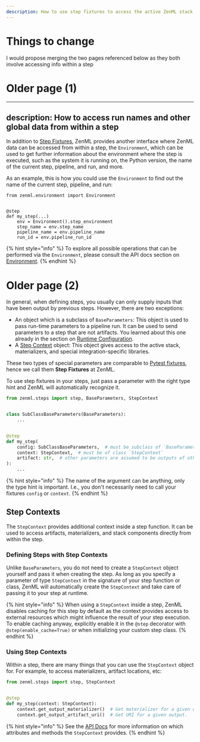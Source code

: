 ```yaml
---
description: How to use step fixtures to access the active ZenML stack from within a step
---
```


# Things to change

I would propose merging the two pages referenced below as they both involve accessing info within a step

# Older page (1)

---
description: How to access run names and other global data from within a step
---

In addition to [Step Fixtures](./step-fixtures.md), ZenML provides another
interface where ZenML data can be accessed from within a step, the
`Environment`, which can be used to get further information about the
environment where the step is executed, such as the system it is running on,
the Python version, the name of the current step, pipeline, and run, and more.

As an example, this is how you could use the `Environment` to find out the name of the current step, pipeline, and run:
```
from zenml.environment import Environment


@step
def my_step(...)
    env = Environment().step_environment
    step_name = env.step_name
    pipeline_name = env.pipeline_name
    run_id = env.pipeline_run_id
```

{% hint style="info" %}
To explore all possible operations that can be performed via the
`Environment`, please consult the API docs section on
[Environment](https://apidocs.zenml.io/latest/api_docs/environment/#zenml.environment.Environment).
{% endhint %}

# Older page (2)

In general, when defining steps, you usually can only supply inputs that have
been output by previous steps. However, there are two exceptions:

* An object which is a subclass of `BaseParameters`: This object is used to
pass run-time parameters to a pipeline run. It can be used to send parameters
to a step that are not artifacts. You learned about this one already in the
section on [Runtime Configuration](../steps-pipelines/runtime-configuration.md).
* A [Step Context](#step-contexts) object: This object gives access to the 
active stack, materializers, and special integration-specific libraries.

These two types of special parameters are comparable to 
[Pytest fixtures](https://docs.pytest.org/en/6.2.x/fixture.html), hence we call
them **Step Fixtures** at ZenML.

To use step fixtures in your steps, just pass a parameter with the right type
hint and ZenML will automatically recognize it.

```python
from zenml.steps import step, BaseParameters, StepContext


class SubClassBaseParameters(BaseParameters):
    ...


@step
def my_step(
    config: SubClassBaseParameters,  # must be subclass of `BaseParameters`
    context: StepContext,  # must be of class `StepContext`
    artifact: str,  # other parameters are assumed to be outputs of other steps
):
    ...
```

{% hint style="info" %}
The name of the argument can be anything, only the type hint is important. 
I.e., you don't necessarily need to call your fixtures `config` or `context`.
{% endhint %}

## Step Contexts

The `StepContext` provides additional context inside a step function. It can be
used to access artifacts, materializers, and stack components directly 
from within the step.

### Defining Steps with Step Contexts

Unlike `BaseParameters`, you do not need to create a `StepContext` object
yourself and pass it when creating the step. As long as you specify a parameter
of type `StepContext` in the signature of your step function or class, ZenML 
will automatically create the `StepContext` and take care of passing it to your
step at runtime.

{% hint style="info" %}
When using a `StepContext` inside a step, ZenML disables caching for this step by
default as the context provides access to external resources which might
influence the result of your step execution. To enable caching anyway, 
explicitly enable it in the `@step` decorator with `@step(enable_cache=True)`
or when initializing your custom step class.
{% endhint %}

### Using Step Contexts

Within a step, there are many things that you can use the `StepContext` object
for. For example, to access materializers, artifact locations, etc:

```python
from zenml.steps import step, StepContext


@step
def my_step(context: StepContext):
    context.get_output_materializer()  # Get materializer for a given output.
    context.get_output_artifact_uri()  # Get URI for a given output.
```

{% hint style="info" %}
See the [API Docs](https://apidocs.zenml.io/latest/api_docs/steps/) for
more information on which attributes and methods the `StepContext` provides.
{% endhint %}

